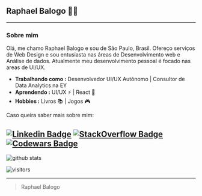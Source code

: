 ## Raphael Balogo 👨‍💻
  
---------------------------------------------------------------------------------------------------------------------------------------------------------------------------------
  
### Sobre mim
  Olá, me chamo Raphael Balogo e sou de São Paulo, Brasil. Ofereço serviços de Web Design e sou entusiasta nas áreas de Desenvolvimento web e Análise de dados. Atualmente meu desenvolvimento pessoal é focado nas areas de UI/UX.

-  **Trabalhando como :** Desenvolvedor UI/UX Autônomo | Consultor de Data Analytics na EY
-  **Aprendendo :** UI/UX :zap: | React :gem:
-  **Hobbies :** Livros :books: | Jogos :video_game:

Caso queira saber mais sobre mim:

[![Linkedin Badge](https://img.shields.io/badge/LinkedIn-Raphael%20Balogo-blue)](https://www.linkedin.com/in/raphaelBalogo/) 
[![StackOverflow Badge](https://img.shields.io/badge/StackOverflow-Raphael%20Balogo-green)](https://stackoverflow.com/users/11347945/raphael-balogo) 
[![Codewars Badge](https://www.codewars.com/users/balogoraphael/badges/small)](https://www.codewars.com/users/balogoraphael/) 
---------------------------------------------------------------------------------------------------------------------------------------------------------------------------------

![github stats](https://github-readme-stats.vercel.app/api?username=raphaelBalogo&show_icons=true)

 ![visitors](https://visitor-badge.laobi.icu/badge?page_id=baloghDesign.bio)

---------------------------------------------------------------------------------------------------------------------------------------------------------------------------------
> Raphael Balogo
